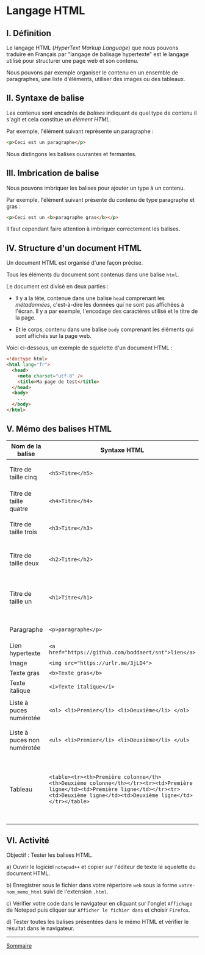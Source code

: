 # Langage HTML

## I. Définition

Le langage HTML (*HyperText Markup Language*) que nous pouvons traduire en Français par "langage de balisage hypertexte" est le langage utilisé pour structurer une page web et son contenu.

Nous pouvons par exemple organiser le contenu en un ensemble de paragraphes, une liste d'éléments, utiliser des images ou des tableaux.

## II. Syntaxe de balise

Les contenus sont encadrés de *balises* indiquant de quel type de contenu il s'agit et cela constitue un *élément HTML*.

Par exemple, l'élément suivant représente un paragraphe :

```html
<p>Ceci est un paragraphe</p>
```

Nous distingons les balises ouvrantes et fermantes.

## III. Imbrication de balise

Nous pouvons imbriquer les balises pour ajouter un type à un contenu.

Par exemple, l'élément suivant présente du contenu de type paragraphe et gras :

```html
<p>Ceci est un <b>paragraphe gras</b></p>
```

Il faut cependant faire attention à imbriquer correctement les balises.

## IV. Structure d'un document HTML

Un document HTML est organisé d'une façon précise. 

Tous les éléments du document sont contenus dans une balise `html`.

Le document est divisé en deux parties :

- Il y a la tête, contenue dans une balise `head` comprenant les *métadonnées*, c'est-à-dire les données qui ne sont pas affichées à l'écran. Il y a par exemple, l'encodage des caractères utilisé et le titre de la page.

- Et le corps, contenu dans une balise `body` comprenant les éléments qui sont affichés sur la page web.

Voici ci-dessous, un exemple de squelette d'un document HTML :

```html
<!doctype html>
<html lang="fr">
  <head>
    <meta charset="utf-8" />
    <title>Ma page de test</title>
  </head>
  <body>
    ...
  </body>
</html>
```

## V. Mémo des balises HTML

| Nom de la balise | Syntaxe HTML | Aperçu |
| --- | --- | --- |
| Titre de taille cinq | `<h5>Titre</h5>` | <h5>Titre</h5> |
| Titre de taille quatre | `<h4>Titre</h4>` | <h4>Titre</h4> |
| Titre de taille trois| `<h3>Titre</h3>` | <h3>Titre</h3> |
| Titre de taille deux | `<h2>Titre</h2>` | <h2>Titre</h2> |
| Titre de taille un | `<h1>Titre</h1>` | <h1>Titre</h1> |
| Paragraphe | `<p>paragraphe</p>` | <p>paragraphe</p> |
| Lien hypertexte | `<a href="https://github.com/boddaert/snt">lien</a>` | <a href="https://github.com/boddaert/snt">lien</a> |
| Image | `<img src="https://urlr.me/3jLD4">` | <img src="https://urlr.me/3jLD4"> |
| Texte gras | `<b>Texte gras</b>` | <b>Texte gras</b> |
| Texte italique | `<i>Texte italique</i>` | <i>Texte italique</i> |
| Liste à puces numérotée | `<ol> <li>Premier</li> <li>Deuxième</li> </ol>` | <ol> <li>Premier</li> <li>Deuxième</li> </ol> |
| Liste à puces non numérotée | `<ul> <li>Premier</li> <li>Deuxième</li> </ul>` | <ul> <li>Premier</li> <li>Deuxième</li> </ul> |
| Tableau | `<table><tr><th>Première colonne</th><th>Deuxième colonne</th></tr><tr><td>Première ligne</td><td>Première ligne</td></tr><tr><td>Deuxième ligne</td><td>Deuxième ligne</td></tr></table>` | <table><tr><th>Première colonne</th><th>Deuxième colonne</th></tr><tr><td>Première ligne</td><td>Première ligne</td></tr><tr><td>Deuxième ligne</td><td>Deuxième ligne</td></tr></table> |

## VI. Activité

Objectif : Tester les balises HTML.

a) Ouvrir le logiciel `notepad++` et copier sur l'éditeur de texte le squelette du document HTML.

b) Enregistrer sous le fichier dans votre répertoire `web` sous la forme `votre-nom_memo_html` suivi de l'extension `.html`.

c) Vérifier votre code dans le navigateur en cliquant sur l'onglet `Affichage` de Notepad puis cliquer sur `Afficher le fichier dans` et choisir `Firefox`.

d) Tester toutes les balises présentées dans le mémo HTML et vérifier le résultat dans le navigateur.

________________

[Sommaire](./../../README.md)